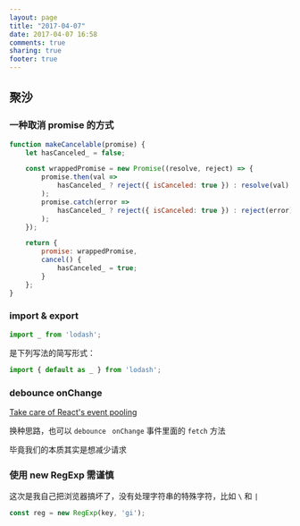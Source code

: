 ```yaml
---
layout: page
title: "2017-04-07"
date: 2017-04-07 16:58
comments: true
sharing: true
footer: true
---
```


## 聚沙

### 一种取消 promise 的方式

```js
function makeCancelable(promise) {
    let hasCanceled_ = false;

    const wrappedPromise = new Promise((resolve, reject) => {
        promise.then(val =>
            hasCanceled_ ? reject({ isCanceled: true }) : resolve(val)
        );
        promise.catch(error =>
            hasCanceled_ ? reject({ isCanceled: true }) : reject(error)
        );
    });

    return {
        promise: wrappedPromise,
        cancel() {
            hasCanceled_ = true;
        }
    };
}
```

### import & export

```js
import _ from 'lodash';
```

是下列写法的简写形式：

```js
import { default as _ } from 'lodash';
```

### debounce onChange

[Take care of React's event pooling](https://facebook.github.io/react/docs/events.html#event-pooling)

换种思路，也可以 `debounce` ` onChange` 事件里面的 `fetch` 方法

毕竟我们的本质其实是想减少请求

### 使用 new RegExp 需谨慎

这次是我自己把浏览器搞坏了，没有处理字符串的特殊字符，比如 `\` 和 `|`

```js
const reg = new RegExp(key, 'gi');
```
